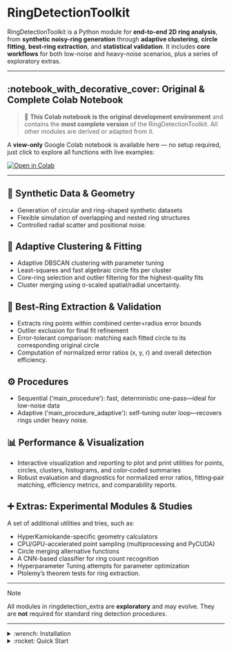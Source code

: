 # RingDetectionToolkit

RingDetectionToolkit is a Python module for **end-to-end 2D ring analysis**, from **synthetic noisy-ring generation** through **adaptive clustering**, **circle fitting**, **best-ring extraction**, and **statistical validation**. It includes **core workflows** for both low-noise and heavy-noise scenarios, plus a series of exploratory extras.

---

## \:notebook\_with\_decorative\_cover: Original & Complete Colab Notebook

> 🧠 **This Colab notebook is the original development environment** and contains the **most complete version** of the RingDetectionToolkit. All other modules are derived or adapted from it.

A **view-only** Google Colab notebook is available here — no setup required, just click to explore all functions with live examples:

[![Open in Colab](https://colab.research.google.com/assets/colab-badge.svg)](https://colab.research.google.com/drive/1454qnYQ4ZSxsiQox7dS8wo6We9gcrMfM?usp=sharing)

---


## :triangular_ruler: Synthetic Data & Geometry 
- Generation of circular and ring-shaped synthetic datasets
- Flexible simulation of overlapping and nested ring structures
- Controlled radial scatter and positional noise.

## :bookmark_tabs: Adaptive Clustering & Fitting
- Adaptive DBSCAN clustering with parameter tuning
- Least-squares and fast algebraic circle fits per cluster 
- Core-ring selection and outlier filtering for the highest-quality fits  
- Cluster merging using σ-scaled spatial/radial uncertainty.

## :dart: Best-Ring Extraction & Validation
- Extracts ring points within combined center+radius error bounds  
- Outlier exclusion for final fit refinement  
- Error-tolerant comparison: matching each fitted circle to its corresponding original circle  
- Computation of normalized error ratios (x, y, r) and overall detection efficiency.

## :gear: Procedures
- Sequential ('main_procedure'): fast, deterministic one-pass—ideal for low-noise data  
- Adaptive ('main_procedure_adaptive'): self-tuning outer loop—recovers rings under heavy noise.

## :bar_chart: Performance & Visualization
- Interactive visualization and reporting to plot and print utilities for points, circles, clusters, histograms, and color‐coded summaries  
- Robust evaluation and diagnostics for normalized error ratios, fitting‐pair matching, efficiency metrics, and comparability reports.


## :heavy_plus_sign: Extras: Experimental Modules & Studies
A set of additional utilities and tries, such as:
- HyperKamiokande-specific geometry calculators
- CPU/GPU-accelerated point sampling (multiprocessing and PyCUDA)  
- Circle merging alternative functions
- A CNN-based classifier for ring count recognition
- Hyperparameter Tuning attempts for parameter optimization
- Ptolemy’s theorem tests for ring extraction.


---

> [!Note]
> All modules in ringdetection_extra are **exploratory** and may evolve. They are **not** required for standard ring detection procedures.

---
<details>
<summary> :wrench: Installation </summary>

```bash
git clone https://github.com/AlessandroFiorentino/RingDetectionToolkit.git
cd RingDetectionToolkit
pip install -r requirements.txt
```
</details> 
<details>
<summary> :rocket: Quick Start </summary>

After installing the requirements:

```bash
python -m RingDetectionToolkit.main
```

- By default, this runs the **serial** workflow (`MULTIPROCESSING = False`) with **verbose output enabled** (`VERBOSE = True`).  
- If you want **faster** and **cleaner** runs (especially with many rings or multiprocessing), consider setting `VERBOSE = False` manually inside `main.py`.  
- See the very first docstring inside `main.py` for full usage recommendations.

---

